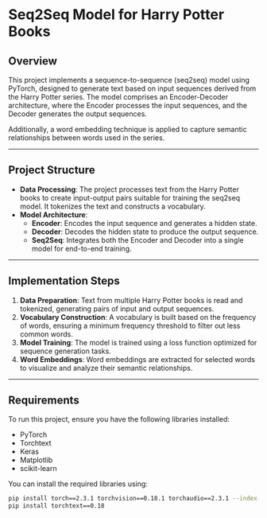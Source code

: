 # Seq2Seq Model for Harry Potter Books

## Overview
This project implements a sequence-to-sequence (seq2seq) model using PyTorch, designed to generate text based on input sequences derived from the Harry Potter series. The model comprises an Encoder-Decoder architecture, where the Encoder processes the input sequences, and the Decoder generates the output sequences. 

Additionally, a word embedding technique is applied to capture semantic relationships between words used in the series.

---

## Project Structure
- **Data Processing**: The project processes text from the Harry Potter books to create input-output pairs suitable for training the seq2seq model. It tokenizes the text and constructs a vocabulary.
- **Model Architecture**:
  - **Encoder**: Encodes the input sequence and generates a hidden state.
  - **Decoder**: Decodes the hidden state to produce the output sequence.
  - **Seq2Seq**: Integrates both the Encoder and Decoder into a single model for end-to-end training.

---

## Implementation Steps
1. **Data Preparation**: Text from multiple Harry Potter books is read and tokenized, generating pairs of input and output sequences.
2. **Vocabulary Construction**: A vocabulary is built based on the frequency of words, ensuring a minimum frequency threshold to filter out less common words.
3. **Model Training**: The model is trained using a loss function optimized for sequence generation tasks.
4. **Word Embeddings**: Word embeddings are extracted for selected words to visualize and analyze their semantic relationships.

---

## Requirements
To run this project, ensure you have the following libraries installed:
- PyTorch
- Torchtext
- Keras
- Matplotlib
- scikit-learn

You can install the required libraries using:
```bash
pip install torch==2.3.1 torchvision==0.18.1 torchaudio==2.3.1 --index-url https://download.pytorch.org/whl/cu121
pip install torchtext==0.18
```